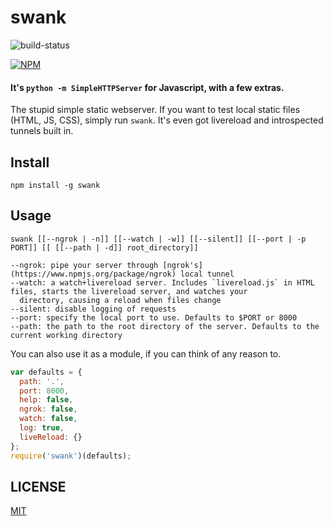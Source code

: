 swank
=====

![build-status](https://travis-ci.org/rabidaudio/swank.svg?branch=master)

[![NPM](https://nodei.co/npm/swank.png?global=true&&downloads=true&downloadRank=true&stars=true)](https://nodei.co/npm/swank/)

#### It's `python -m SimpleHTTPServer` for Javascript, with a few extras.

The stupid simple static webserver. If you want to test local static
files (HTML, JS, CSS), simply run `swank`. It's even got livereload
and introspected tunnels built in.

Install
-------
    npm install -g swank

Usage
-----

    swank [[--ngrok | -n]] [[--watch | -w]] [[--silent]] [[--port | -p PORT]] [[ [[--path | -d]] root_directory]]

    --ngrok: pipe your server through [ngrok's](https://www.npmjs.org/package/ngrok) local tunnel
    --watch: a watch+livereload server. Includes `livereload.js` in HTML files, starts the livereload server, and watches your
      directory, causing a reload when files change
    --silent: disable logging of requests
    --port: specify the local port to use. Defaults to $PORT or 8000
    --path: the path to the root directory of the server. Defaults to the current working directory


You can also use it as a module, if you can think of any reason to.

```javascript
var defaults = {
  path: '.',
  port: 8000,
  help: false,
  ngrok: false,
  watch: false,
  log: true,
  liveReload: {}
};
require('swank')(defaults);
```

LICENSE
-------
[MIT](LICENSE)
